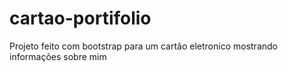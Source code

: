 # cartao-portifolio
Projeto feito com bootstrap para um cartão eletronico mostrando informações sobre mim
